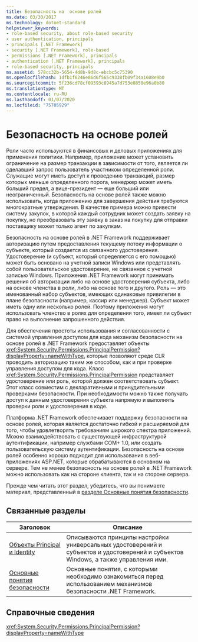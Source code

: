```yaml
---
title: Безопасность на  основе ролей
ms.date: 03/30/2017
ms.technology: dotnet-standard
helpviewer_keywords:
- role-based security, about role-based security
- user authentication, principals
- principals [.NET Framework]
- security [.NET Framework], role-based
- permissions [.NET Framework], principals
- authentication [.NET Framework], principals
- role-based security, principals
ms.assetid: 578cc32b-5654-4d8b-9d8c-ebcbc5c75390
ms.openlocfilehash: 1dfb1f6246e86d6f565c9338fb09f34a1608e9b0
ms.sourcegitcommit: 5f236cd78cf09593c8945a7d753e0850e96a0b80
ms.translationtype: MT
ms.contentlocale: ru-RU
ms.lasthandoff: 01/07/2020
ms.locfileid: "75705929"
---
```

# <a name="role-based-security"></a>Безопасность на  основе ролей
Роли часто используются в финансовых и деловых приложениях для применения политики. Например, приложение может установить ограничение на размер транзакции в зависимости от того, является ли сделавший запрос пользователь участником определенной роли. Служащие могут иметь доступ к проведению транзакций, размер которых меньше определенного порога, менеджер может иметь больший предел, а вице-президент — еще больший или неограниченный. Безопасность на основе ролей также можно использовать, когда приложению для завершения действия требуются многократные утверждения. В качестве примера можно привести систему закупок, в которой каждый сотрудник может создать заявку на покупку, но преобразовать эту заявку в заказ на покупку для отправки поставщику может только агент по закупкам.  
  
 Безопасность на основе ролей в .NET Framework поддерживает авторизацию путем предоставления текущему потоку информации о субъекте, который создается из связанного удостоверения. Удостоверение (и субъект, который определяется с его помощью) может быть основано на учетной записи Windows или представлять собой пользовательское удостоверение, не связанное с учетной записью Windows. Приложения .NET Framework могут принимать решения об авторизации либо на основе удостоверения субъекта, либо на основе членства в роли, либо на основе того и другого. Роль — это именованный набор субъектов, имеющих одинаковые привилегии в плане безопасности (например, кассир или менеджер). Субъект может иметь одну или несколько ролей. Поэтому приложения могут использовать членство в ролях для определения того, имеет ли субъект право на выполнение запрошенного действия.  
  
 Для обеспечения простоты использования и согласованности с системой управления доступом для кода механизм безопасности на основе ролей в .NET Framework предоставляет объекты <xref:System.Security.Permissions.PrincipalPermission?displayProperty=nameWithType>, которые позволяют среде CLR проводить авторизацию таким же способом, как и при проверке управления доступом для кода. Класс <xref:System.Security.Permissions.PrincipalPermission> представляет удостоверение или роль, которой должен соответствовать субъект. Этот класс совместим с декларативными и принудительными проверками безопасности. При необходимости можно также получать доступ к данным удостоверения субъекта напрямую и выполнять проверки роли и удостоверения в коде.  
  
 Платформа .NET Framework обеспечивает поддержку безопасности на основе ролей, которая является достаточно гибкой и расширяемой для того, чтобы удовлетворять требованиям широкого спектра приложений. Можно взаимодействовать с существующей инфраструктурой аутентификации, например службами COM+ 1.0, или создать пользовательскую систему аутентификации. Безопасность на основе ролей особенно хорошо подходит для использования в веб-приложениях ASP.NET, которые обрабатываются в основном на сервере. Тем не менее безопасность на основе ролей в .NET Framework можно использовать как на стороне клиента, так и на стороне сервера.  
  
 Прежде чем читать этот раздел, убедитесь, что вы понимаете материал, представленный в [разделе Основные понятия безопасности](../../../docs/standard/security/key-security-concepts.md).  
  
## <a name="related-topics"></a>Связанные разделы  
  
|Заголовок|Описание|  
|-----------|-----------------|  
|[Объекты Principal и Identity](../../../docs/standard/security/principal-and-identity-objects.md)|Описываются принципы настройки универсальных удостоверений и субъектов и удостоверений и субъектов Windows, а также управления ими.|  
|[Основные понятия безопасности](../../../docs/standard/security/key-security-concepts.md)|Основные понятия, с которыми необходимо ознакомиться перед использованием механизмов безопасности .NET Framework.|  
  
## <a name="reference"></a>Справочные сведения  
 <xref:System.Security.Permissions.PrincipalPermission?displayProperty=nameWithType>
